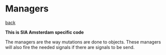 # Managers

[back](./readme.md)

**This is SIA Amsterdam specific code**

The managers are the way mutations are done to objects. These managers will also fire the needed
signals if there are signals to be send.
